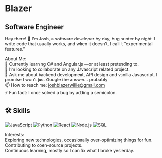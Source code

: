 # Blazer
## Software Engineer 
Hey there! 👋
I'm Josh, a software developer by day, bug hunter by night. I write code that usually works, and when it doesn’t, I call it “experimental features.”<br>

About Me:<br>
🌱  Currently learning C# and Angular.js —or at least pretending to.<br>
🚀  I’m looking to collaborate on any Javascript related project.<br>
💬 Ask me about backend development, API design and vanilla Javascript. I promise I won't just Google the answer... probably<br>
📫 How to reach me: joshblazerwillie@gmail.com<br>
⚡ Fun fact: I once solved a bug by adding a semicolon. <br>

## 🛠️ Skills

<p align="left">
  <img src="https://img.shields.io/badge/JavaScript-%23323330.svg?style=for-the-badge&logo=javascript&logoColor=%23F7DF1E" alt="JavaScript" />
  <img src="https://img.shields.io/badge/Python-%2314354C.svg?style=for-the-badge&logo=python&logoColor=white" alt="Python" />
  <img src="https://img.shields.io/badge/React-%2361DAFB.svg?style=for-the-badge&logo=react&logoColor=%2320232A" alt="React" />
  <img src="https://img.shields.io/badge/Node.js-%23339933.svg?style=for-the-badge&logo=nodedotjs&logoColor=white" alt="Node.js" />
  <img src="https://img.shields.io/badge/SQL-%2300f.svg?style=for-the-badge&logo=sqlite&logoColor=white" alt="SQL" />
</p> 

Interests:<br>
Exploring new technologies, occasionally over-optimizing things for fun.<br>
Contributing to open-source projects.<br>
Continuous learning, mostly so I can fix what I broke yesterday.

